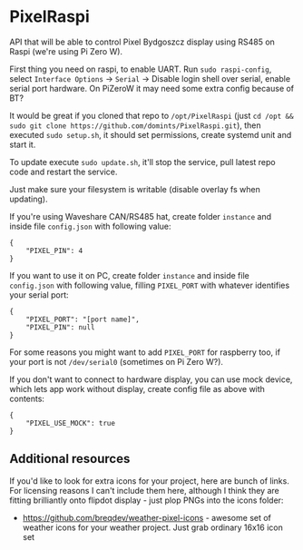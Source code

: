 # PixelRaspi

API that will be able to control Pixel Bydgoszcz display using RS485 on Raspi (we're using Pi Zero W).

First thing you need on raspi, to enable UART.
Run `sudo raspi-config`, select `Interface Options` -> `Serial` -> Disable login shell over serial, enable serial port hardware. On PiZeroW it may need some extra config because of BT?

It would be great if you cloned that repo to `/opt/PixelRaspi` (just `cd /opt && sudo git clone https://github.com/domints/PixelRaspi.git`), then executed `sudo setup.sh`, it should set permissions, create systemd unit and start it.

To update execute `sudo update.sh`, it'll stop the service, pull latest repo code and restart the service.

Just make sure your filesystem is writable (disable overlay fs when updating).

If you're using Waveshare CAN/RS485 hat, create folder `instance` and inside file `config.json` with following value:

    {
        "PIXEL_PIN": 4
    }

If you want to use it on PC, create folder `instance` and inside file `config.json` with following value, filling `PIXEL_PORT` with whatever identifies your serial port:

    {
        "PIXEL_PORT": "[port name]",
        "PIXEL_PIN": null
    }

For some reasons you might want to add `PIXEL_PORT` for raspberry too, if your port is not `/dev/serial0` (sometimes on Pi Zero W?).

If you don't want to connect to hardware display, you can use mock device, which lets app work without display, create config file as above with contents:

    {
        "PIXEL_USE_MOCK": true
    }

## Additional resources

If you'd like to look for extra icons for your project, here are bunch of links. For licensing reasons I can't include them here, although I think they are fitting brilliantly onto flipdot display - just plop PNGs into the icons folder:

 * https://github.com/breqdev/weather-pixel-icons - awesome set of weather icons for your weather project. Just grab ordinary 16x16 icon set